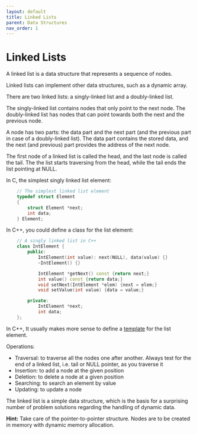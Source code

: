 ```yaml
---
layout: default
title: Linked Lists
parent: Data Structures
nav_order: 1
---
```


# Linked Lists

A linked list is a data structure that represents a sequence of nodes.

Linked lists can implement other data structures, such as a dynamic array.

There are two linked lists: a singly-linked list and a doubly-linked list.

The singly-linked list contains nodes that only point to the next node. The
doubly-linked list has nodes that can point towards both the next and the previous
node.

A node has two parts: the data part and the next part (and the previous part in case
of a doubly-linked list). The data part contains the stored data, and the next (and
previous) part provides the address of the next node.

The first node of a linked list is called the head, and the last node is called the
tail. The the list starts traversing from the head, while the tail ends the list
pointing at NULL. 

In C, the simplest singly linked list element:

```c
    // The simplest linked list element
    typedef struct Element
    {
        struct Element *next;
        int data;
    } Element;
```

In C++, you could define a class for the list element:

```cpp
    // A singly linked list in C++
    class IntElement {
        public:
            IntElement(int value): next(NULL), data(value) {}
            ~IntElement() {}

            IntElement *getNext() const {return next;}
            int value() const {return data;}
            void setNext(IntElement *elem) {next = elem;}
            void setValue(int value) {data = value;}

        private:
            IntElement *next;
            int data;
    };
```

In C++, It usually makes more sense to define a
[template](https://www.geeksforgeeks.org/templates-cpp/) for the list element.

Operations:

* Traversal: to traverse all the nodes one after another. Always test
for the end of a linked list, i.e. tail or NULL pointer, as you
traverse it
* Insertion: to add a node at the given position
* Deletion: to delete a node at a given position
* Searching: to search an element by value
* Updating: to update a node

The linked list is a simple data structure, which is the basis for a surprising number of
problem solutions regarding the handling of dynamic data.

**Hint:** Take care of the pointer-to-pointer structure. Nodes are to be created in
memory with dynamic memory allocation.
